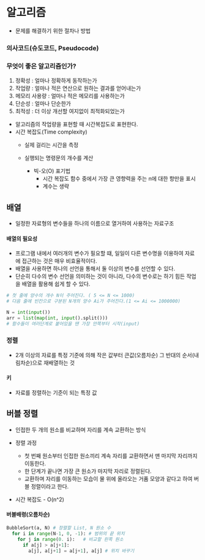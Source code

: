 # 알고리즘
- 문제를 해결하기 위한 절차나 방법

### 의사코드(슈도코드, Pseudocode)


### 무엇이 좋은 알고리즘인가?
  1. 정확성 : 얼마나 정확하게 동작하는가
  2. 작업량 : 얼마나 적은 연산으로 원하는 결과를 얻어내는가
  3. 메모리 사용량 : 얼마나 적은 메모리를 사용하는가
  4. 단순성 : 얼마나 단순한가
  5. 최적성 : 더 이상 개선할 여지없이 최적화되었는가

- 알고리즘의 작업량을 표현할 때 시간복잡도로 표현한다.
- 시간 복잡도(Time complexity)
  - 실제 걸리는 시간을 측정
  - 실행되는 명령문의 개수를 계산

    - 빅-오(O) 표기법
      - 시간 복잡도 함수 중에서 가장 큰 영향력을 주는 n에 대한 항만을 표시
      - 계수는 생략

## 배열
- 일정한 자료형의 변수들을 하나의 이름으로 열거하여 사용하는 자료구조
#### 배열의 필요성
- 프로그램 내에서 여러개의 변수가 필요할 떄, 일일이 다른 변수명을 이용하여 자료에 접근하는 것은 매우 비효율적이다.
- 배열을 사용하면 하나의 선언을 통해서 둘 이상의 변수를 선언할 수 있다.
- 단순히 다수의 변수 선언을 의미하는 것이 아니라, 다수의 변수로는 하기 힘든 작업을 배열을 활용해 쉽게 할 수 있다.


```py
# 첫 줄에 양수의 개수 N이 주어진다. ( 5 <= N <= 1000)
# 다음 줄에 빈칸으로 구분된 N개의 양수 Ai가 주어진다.(1 <= Ai <= 1000000)

N = int(input())
arr = list(map(int, input().split()))
# 함수들이 여러단계로 붙어있을 땐 가장 안쪽부터 시작(input)
```


### 정렬
- 2개 이상의 자료를 특정 기준에 의해 작은 값부터 큰값(오름차순) 그 반대의 순서(내림차순)으로 재배열하는 것
#### 키
- 자료를 정렬하는 기준이 되는 특정 값


## 버블 정렬
- 인접한 두 개의 원소를 비교하며 자리를 계속 교환하는 방식

- 정렬 과정
  - 첫 번째 원소부터 인접한 원소끼리 계속 자리를 교환하면서 맨 마지막 자리까지 이동한다.
  - 한 단계가 끝나면 가장 큰 원소가 마지막 자리로 정렬된다.
  - 교환하며 자리를 이동하는 모습이 물 위에 올라오는 거품 모양과 같다고 하여 버블 정렬이라고 한다.

- 시간 복잡도 - O(n^2)


#### 버블배령(오름차순)
```python
BubbleSort(a, N) # 정렬할 List, N 원소 수
  for i in range(N-1, 0, -1): # 범위의 끝 위치
    for j in range(0. i):   # 비교할 왼쪽 원소
      if a[j] > a[j+1]:
        a[j], a[j+1] = a[j+1], a[j] # 위치 바꾸기
```